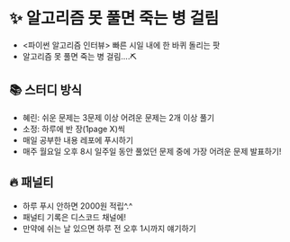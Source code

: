 # ✨ 알고리즘 못 풀면 죽는 병 걸림
- <파이썬 알고리즘 인터뷰> 빠른 시일 내에 한 바퀴 돌리는 팟
- 알고리즘 못 풀면 죽는 병 걸림....⛏
## 📚 스터디 방식
- 혜린: 쉬운 문제는 3문제 이상 어려운 문제는 2개 이상 풀기
- 소정: 하루에 반 장(1page X)씩
- 매일 공부한 내용 레포에 푸시하기
- 매주 월요일 오후 8시 일주일 동안 풀었던 문제 중에 가장 어려운 문제 발표하기! 
## 🔥 패널티
- 하루 푸시 안하면 2000원 적립^.^
- 패널티 기록은 디스코드 채널에!
- 만약에 쉬는 날 있으면 하루 전 오후 1시까지 얘기하기
